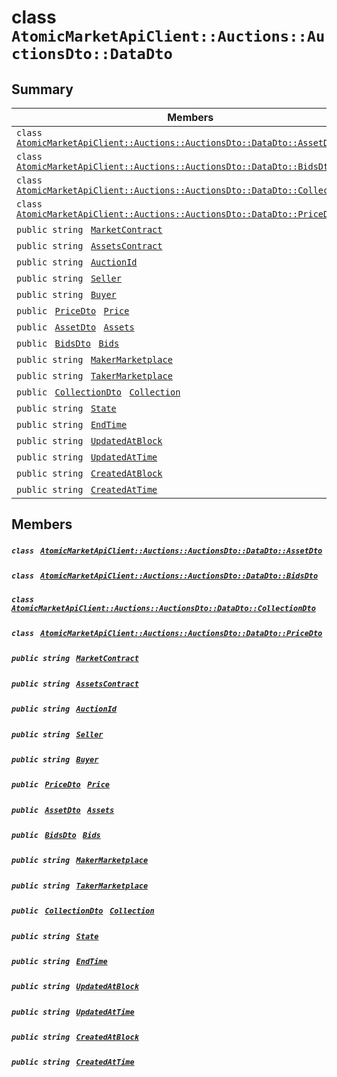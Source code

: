# class `AtomicMarketApiClient::Auctions::AuctionsDto::DataDto` 

## Summary

 Members                                | Descriptions                                
----------------------------------------|---------------------------------------------
`class ` [`AtomicMarketApiClient::Auctions::AuctionsDto::DataDto::AssetDto`](.github/workflows/documentation/md/AtomicMarketApiClient--Auctions--AuctionsDto--DataDto--AssetDto.md#class_atomic_market_api_client_1_1_auctions_1_1_auctions_dto_1_1_data_dto_1_1_asset_dto)        | 
`class ` [`AtomicMarketApiClient::Auctions::AuctionsDto::DataDto::BidsDto`](.github/workflows/documentation/md/AtomicMarketApiClient--Auctions--AuctionsDto--DataDto--BidsDto.md#class_atomic_market_api_client_1_1_auctions_1_1_auctions_dto_1_1_data_dto_1_1_bids_dto)        | 
`class ` [`AtomicMarketApiClient::Auctions::AuctionsDto::DataDto::CollectionDto`](.github/workflows/documentation/md/AtomicMarketApiClient--Auctions--AuctionsDto--DataDto--CollectionDto.md#class_atomic_market_api_client_1_1_auctions_1_1_auctions_dto_1_1_data_dto_1_1_collection_dto)        | 
`class ` [`AtomicMarketApiClient::Auctions::AuctionsDto::DataDto::PriceDto`](.github/workflows/documentation/md/AtomicMarketApiClient--Auctions--AuctionsDto--DataDto--PriceDto.md#class_atomic_market_api_client_1_1_auctions_1_1_auctions_dto_1_1_data_dto_1_1_price_dto)        | 
`public string ` [`MarketContract`](#class_atomic_market_api_client_1_1_auctions_1_1_auctions_dto_1_1_data_dto_1a20de5c38363f0c6bf6b151e6ae648f99) | 
`public string ` [`AssetsContract`](#class_atomic_market_api_client_1_1_auctions_1_1_auctions_dto_1_1_data_dto_1a4bccc9f554dbf86212f9cd2fa46d0752) | 
`public string ` [`AuctionId`](#class_atomic_market_api_client_1_1_auctions_1_1_auctions_dto_1_1_data_dto_1ad7e7317f31fd0202dfdee9acc900ce45) | 
`public string ` [`Seller`](#class_atomic_market_api_client_1_1_auctions_1_1_auctions_dto_1_1_data_dto_1aa5502032d18fb2afb35ca3560819275b) | 
`public string ` [`Buyer`](#class_atomic_market_api_client_1_1_auctions_1_1_auctions_dto_1_1_data_dto_1a98a10502a99e30c08ee132cbdc9b1955) | 
`public ` [`PriceDto`](.github/workflows/documentation/md/AtomicMarketApiClient--Auctions--AuctionsDto--DataDto--PriceDto.md#class_atomic_market_api_client_1_1_auctions_1_1_auctions_dto_1_1_data_dto_1_1_price_dto)` ` [`Price`](#class_atomic_market_api_client_1_1_auctions_1_1_auctions_dto_1_1_data_dto_1aad692b76a67e3bf06c311cef195337a8) | 
`public ` [`AssetDto`](.github/workflows/documentation/md/AtomicMarketApiClient--Auctions--AuctionsDto--DataDto--AssetDto.md#class_atomic_market_api_client_1_1_auctions_1_1_auctions_dto_1_1_data_dto_1_1_asset_dto)` ` [`Assets`](#class_atomic_market_api_client_1_1_auctions_1_1_auctions_dto_1_1_data_dto_1af4eeb79abe4abf6489007349e93616f9) | 
`public ` [`BidsDto`](.github/workflows/documentation/md/AtomicMarketApiClient--Auctions--AuctionsDto--DataDto--BidsDto.md#class_atomic_market_api_client_1_1_auctions_1_1_auctions_dto_1_1_data_dto_1_1_bids_dto)` ` [`Bids`](#class_atomic_market_api_client_1_1_auctions_1_1_auctions_dto_1_1_data_dto_1aaa474b01a3471ce874ffd92030b9ee80) | 
`public string ` [`MakerMarketplace`](#class_atomic_market_api_client_1_1_auctions_1_1_auctions_dto_1_1_data_dto_1ac56762821342790d851bc50b189c6309) | 
`public string ` [`TakerMarketplace`](#class_atomic_market_api_client_1_1_auctions_1_1_auctions_dto_1_1_data_dto_1a8355908769f0cee72777ce35e7e8b9c0) | 
`public ` [`CollectionDto`](.github/workflows/documentation/md/AtomicMarketApiClient--Auctions--AuctionsDto--DataDto--CollectionDto.md#class_atomic_market_api_client_1_1_auctions_1_1_auctions_dto_1_1_data_dto_1_1_collection_dto)` ` [`Collection`](#class_atomic_market_api_client_1_1_auctions_1_1_auctions_dto_1_1_data_dto_1ac6d9b0c1cef1d8ad020fa9b6fc1c3319) | 
`public string ` [`State`](#class_atomic_market_api_client_1_1_auctions_1_1_auctions_dto_1_1_data_dto_1a522e965bbae5a9446d697aa3c704331d) | 
`public string ` [`EndTime`](#class_atomic_market_api_client_1_1_auctions_1_1_auctions_dto_1_1_data_dto_1acf19e0bd28f16eae4fad0a2e6586d8a4) | 
`public string ` [`UpdatedAtBlock`](#class_atomic_market_api_client_1_1_auctions_1_1_auctions_dto_1_1_data_dto_1a6bb57b5afa05403c9d9c39296178c9ef) | 
`public string ` [`UpdatedAtTime`](#class_atomic_market_api_client_1_1_auctions_1_1_auctions_dto_1_1_data_dto_1a72262f869452135882a475b6636de902) | 
`public string ` [`CreatedAtBlock`](#class_atomic_market_api_client_1_1_auctions_1_1_auctions_dto_1_1_data_dto_1a022adc431e5845376e250208a999e12d) | 
`public string ` [`CreatedAtTime`](#class_atomic_market_api_client_1_1_auctions_1_1_auctions_dto_1_1_data_dto_1a4cb9b4aaa1372df6dc2bb7d8f4916403) | 

## Members

##### `class ` [`AtomicMarketApiClient::Auctions::AuctionsDto::DataDto::AssetDto`](.github/workflows/documentation/md/AtomicMarketApiClient--Auctions--AuctionsDto--DataDto--AssetDto.md#class_atomic_market_api_client_1_1_auctions_1_1_auctions_dto_1_1_data_dto_1_1_asset_dto) 

##### `class ` [`AtomicMarketApiClient::Auctions::AuctionsDto::DataDto::BidsDto`](.github/workflows/documentation/md/AtomicMarketApiClient--Auctions--AuctionsDto--DataDto--BidsDto.md#class_atomic_market_api_client_1_1_auctions_1_1_auctions_dto_1_1_data_dto_1_1_bids_dto) 

##### `class ` [`AtomicMarketApiClient::Auctions::AuctionsDto::DataDto::CollectionDto`](.github/workflows/documentation/md/AtomicMarketApiClient--Auctions--AuctionsDto--DataDto--CollectionDto.md#class_atomic_market_api_client_1_1_auctions_1_1_auctions_dto_1_1_data_dto_1_1_collection_dto) 

##### `class ` [`AtomicMarketApiClient::Auctions::AuctionsDto::DataDto::PriceDto`](.github/workflows/documentation/md/AtomicMarketApiClient--Auctions--AuctionsDto--DataDto--PriceDto.md#class_atomic_market_api_client_1_1_auctions_1_1_auctions_dto_1_1_data_dto_1_1_price_dto) 

##### `public string ` [`MarketContract`](#class_atomic_market_api_client_1_1_auctions_1_1_auctions_dto_1_1_data_dto_1a20de5c38363f0c6bf6b151e6ae648f99) 

##### `public string ` [`AssetsContract`](#class_atomic_market_api_client_1_1_auctions_1_1_auctions_dto_1_1_data_dto_1a4bccc9f554dbf86212f9cd2fa46d0752) 

##### `public string ` [`AuctionId`](#class_atomic_market_api_client_1_1_auctions_1_1_auctions_dto_1_1_data_dto_1ad7e7317f31fd0202dfdee9acc900ce45) 

##### `public string ` [`Seller`](#class_atomic_market_api_client_1_1_auctions_1_1_auctions_dto_1_1_data_dto_1aa5502032d18fb2afb35ca3560819275b) 

##### `public string ` [`Buyer`](#class_atomic_market_api_client_1_1_auctions_1_1_auctions_dto_1_1_data_dto_1a98a10502a99e30c08ee132cbdc9b1955) 

##### `public ` [`PriceDto`](.github/workflows/documentation/md/AtomicMarketApiClient--Auctions--AuctionsDto--DataDto--PriceDto.md#class_atomic_market_api_client_1_1_auctions_1_1_auctions_dto_1_1_data_dto_1_1_price_dto)` ` [`Price`](#class_atomic_market_api_client_1_1_auctions_1_1_auctions_dto_1_1_data_dto_1aad692b76a67e3bf06c311cef195337a8) 

##### `public ` [`AssetDto`](.github/workflows/documentation/md/AtomicMarketApiClient--Auctions--AuctionsDto--DataDto--AssetDto.md#class_atomic_market_api_client_1_1_auctions_1_1_auctions_dto_1_1_data_dto_1_1_asset_dto)` ` [`Assets`](#class_atomic_market_api_client_1_1_auctions_1_1_auctions_dto_1_1_data_dto_1af4eeb79abe4abf6489007349e93616f9) 

##### `public ` [`BidsDto`](.github/workflows/documentation/md/AtomicMarketApiClient--Auctions--AuctionsDto--DataDto--BidsDto.md#class_atomic_market_api_client_1_1_auctions_1_1_auctions_dto_1_1_data_dto_1_1_bids_dto)` ` [`Bids`](#class_atomic_market_api_client_1_1_auctions_1_1_auctions_dto_1_1_data_dto_1aaa474b01a3471ce874ffd92030b9ee80) 

##### `public string ` [`MakerMarketplace`](#class_atomic_market_api_client_1_1_auctions_1_1_auctions_dto_1_1_data_dto_1ac56762821342790d851bc50b189c6309) 

##### `public string ` [`TakerMarketplace`](#class_atomic_market_api_client_1_1_auctions_1_1_auctions_dto_1_1_data_dto_1a8355908769f0cee72777ce35e7e8b9c0) 

##### `public ` [`CollectionDto`](.github/workflows/documentation/md/AtomicMarketApiClient--Auctions--AuctionsDto--DataDto--CollectionDto.md#class_atomic_market_api_client_1_1_auctions_1_1_auctions_dto_1_1_data_dto_1_1_collection_dto)` ` [`Collection`](#class_atomic_market_api_client_1_1_auctions_1_1_auctions_dto_1_1_data_dto_1ac6d9b0c1cef1d8ad020fa9b6fc1c3319) 

##### `public string ` [`State`](#class_atomic_market_api_client_1_1_auctions_1_1_auctions_dto_1_1_data_dto_1a522e965bbae5a9446d697aa3c704331d) 

##### `public string ` [`EndTime`](#class_atomic_market_api_client_1_1_auctions_1_1_auctions_dto_1_1_data_dto_1acf19e0bd28f16eae4fad0a2e6586d8a4) 

##### `public string ` [`UpdatedAtBlock`](#class_atomic_market_api_client_1_1_auctions_1_1_auctions_dto_1_1_data_dto_1a6bb57b5afa05403c9d9c39296178c9ef) 

##### `public string ` [`UpdatedAtTime`](#class_atomic_market_api_client_1_1_auctions_1_1_auctions_dto_1_1_data_dto_1a72262f869452135882a475b6636de902) 

##### `public string ` [`CreatedAtBlock`](#class_atomic_market_api_client_1_1_auctions_1_1_auctions_dto_1_1_data_dto_1a022adc431e5845376e250208a999e12d) 

##### `public string ` [`CreatedAtTime`](#class_atomic_market_api_client_1_1_auctions_1_1_auctions_dto_1_1_data_dto_1a4cb9b4aaa1372df6dc2bb7d8f4916403) 

